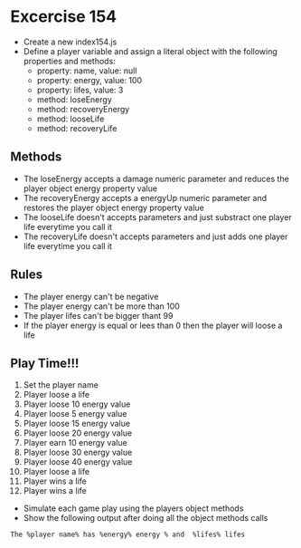 # Excercise 154

* Create a new index154.js
* Define a player variable and assign a literal object with the following properties and methods:
  * property: name, value: null
  * property: energy, value: 100
  * property: lifes, value: 3
  * method: loseEnergy
  * method: recoveryEnergy
  * method: looseLife
  * method: recoveryLife

## Methods
* The loseEnergy accepts a damage numeric parameter and reduces the player object energy property value
* The recoveryEnergy accepts a energyUp numeric parameter and restores the player object energy property value
* The looseLife doesn't accepts parameters and just substract one player life everytime you call it
* The recoveryLife doesn't accepts parameters and just adds one player life everytime you call it

## Rules
* The player energy can't be negative
* The player energy can't be more than 100
* The player lifes can't be bigger thant 99
* If the player energy is equal or lees than 0 then the player will loose a life

## Play Time!!!
1. Set the player name
2. Player loose a life
3. Player loose 10 energy value
4. Player loose 5 energy value
5. Player loose 15 energy value
6. Player loose 20 energy value
7. Player earn 10 energy value
8. Player loose 30 energy value
9. Player loose 40 energy value
10. Player loose a life
11. Player wins a life
12. Player wins a life

* Simulate each game play using the players object methods
* Show the following output after doing all the object methods calls
```
The %player name% has %energy% energy % and  %lifes% lifes
```